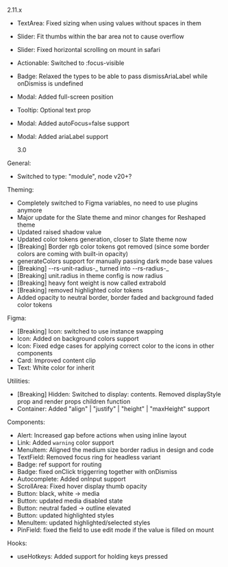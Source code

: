 2.11.x

- TextArea: Fixed sizing when using values without spaces in them
- Slider: Fit thumbs within the bar area not to cause overflow
- Slider: Fixed horizontal scrolling on mount in safari
- Actionable: Switched to :focus-visible
- Badge: Relaxed the types to be able to pass dismissAriaLabel while onDismiss is undefined
- Modal: Added full-screen position
- Tooltip: Optional text prop
- Modal: Added autoFocus=false support
- Modal: Added ariaLabel support

  3.0

General:

- Switched to type: "module", node v20+?

Theming:

- Completely switched to Figma variables, no need to use plugins anymore
- Major update for the Slate theme and minor changes for Reshaped theme
- Updated raised shadow value
- Updated color tokens generation, closer to Slate theme now
- [Breaking] Border rgb color tokens got removed (since some border colors are coming with built-in opacity)
- generateColors support for manually passing dark mode base values
- [Breaking] --rs-unit-radius-_ turned into --rs-radius-_
- [Breaking] unit.radius in theme config is now radius
- [Breaking] heavy font weight is now called extrabold
- [Breaking] removed highlighted color tokens
- Added opacity to neutral border, border faded and background faded color tokens

Figma:

- [Breaking] Icon: switched to use instance swapping
- Icon: Added on background colors support
- Icon: Fixed edge cases for applying correct color to the icons in other components
- Card: Improved content clip
- Text: White color for inherit

Utilities:

- [Breaking] Hidden: Switched to display: contents. Removed displayStyle prop and render props children function
- Container: Added "align" | "justify" | "height" | "maxHeight" support

Components:

- Alert: Increased gap before actions when using inline layout
- Link: Added `warning` color support
- MenuItem: Aligned the medium size border radius in design and code
- TextField: Removed focus ring for headless variant
- Badge: ref support for routing
- Badge: fixed onClick triggerring together with onDismiss
- Autocomplete: Added onInput support
- ScrollArea: Fixed hover display thumb opacity
- Button: black, white -> media
- Button: updated media disabled state
- Button: neutral faded -> outline elevated
- Button: updated highlighted styles
- MenuItem: updated highlighted/selected styles
- PinField: fixed the field to use edit mode if the value is filled on mount

Hooks:

- useHotkeys: Added support for holding keys pressed
